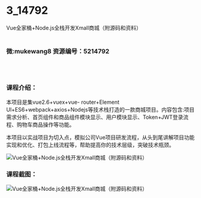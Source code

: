 # 3_14792
Vue全家桶+Node.js全栈开发Xmall商城（附源码和资料）
<br/></br>
<h3>微:mukewang8 资源编号：5214792</h3>
<br/></br>
<h3>课程介绍：</h3>
<p>本项目是集vue2.6+vuex+vue- router+Element Ul+ES6+webpack+axios+Nodejs等技术栈打造的一款商城项目。内容包含:项目需求分析、首页组件和商品组件模块显示、用户模块显示、Token+JWT登录流程、购物车商品操作等功能。</p>
<p>本项目以实战项目为切入点，模拟公司Vue项目研发流程，从头到尾讲解项目功能实现和优化、打包上线流程等，帮助提高你的技术层级，突破技术瓶颈。</p>
<p><img src="https://www.ko996.com/wp-content/uploads/img/2020/08/1-25-300x166.png" alt="Vue全家桶+Node.js全栈开发Xmall商城（附源码和资料）"></p>
<div class="info-desc">
<h3>课程截图：</h3>
<p><img src="https://www.ko996.com/wp-content/uploads/img/2020/08/2-25.png" alt="Vue全家桶+Node.js全栈开发Xmall商城（附源码和资料）"></p>


			
</div>
